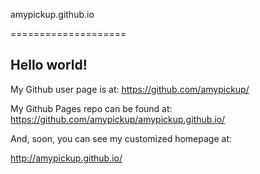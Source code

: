 amypickup.github.io

====================

## Hello world!

My Github user page is at: 
https://github.com/amypickup/

My Github Pages repo can be found at:  
https://github.com/amypickup/amypickup.github.io/

And, soon, you can see my customized homepage at:

http://amypickup.github.io/
